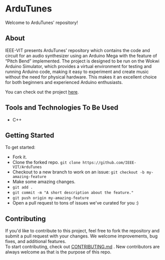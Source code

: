 # ArduTunes

Welcome to ArduTunes' repository!

## About
IEEE-VIT presents ArduTunes' repository which contains the code and circuit for an audio synthesizer using an Arduino Mega with the feature of “Pitch Bend” implemented. The project is designed to be run on the Wokwi Arduino Simulator, which provides a virtual environment for testing and running Arduino code, making it easy to experiment and create music without the need for physical hardware. This makes it an excellent choice for both beginners and experienced Arduino enthusiasts.


You can check out the project [here](https://wokwi.com/projects/377941333701710849).

## Tools and Technologies To Be Used
* C++

## Getting Started
To get started:
* Fork it.
* Clone the forked repo.
`git clone https://github.com/IEEE-VIT/ArduTunes`
* Checkout to a new branch to work on an issue:
`git checkout -b my-amazing-feature`
* Make some amazing changes.
* `git add .`
* `git commit -m "A short description about the feature."`
* `git push origin my-amazing-feature`
* Open a pull request to tons of issues we've curated for you :)


## Contributing
If you'd like to contribute to this project, feel free to fork the repository and submit a pull request with your changes. We welcome improvements, bug fixes, and additional features.<br>
To start contributing, check out [CONTRIBUTING.md](https://github.com/IEEE-VIT/ArduTunes/blob/main/CONTRIBUTING.md) . New contributors are always welcome as that is the purpose of this repo.
